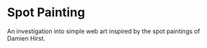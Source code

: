 # Spot Painting

An investigation into simple web art inspired by the spot paintings of Damien Hirst.  
